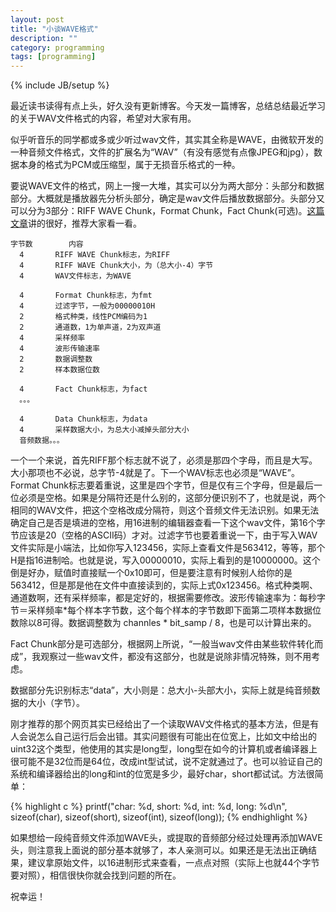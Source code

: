 ```yaml
---
layout: post
title: "小谈WAVE格式"
description: ""
category: programming
tags: [programming]
---
```

{% include JB/setup %}

最近读书读得有点上头，好久没有更新博客。今天发一篇博客，总结总结最近学习的关于WAV文件格式的内容，希望对大家有用。

似乎听音乐的同学都或多或少听过wav文件，其实其全称是WAVE，由微软开发的一种音频文件格式，文件的扩展名为“WAV”（有没有感觉有点像JPEG和jpg），数据本身的格式为PCM或压缩型，属于无损音乐格式的一种。

要说WAVE文件的格式，网上一搜一大堆，其实可以分为两大部分：头部分和数据部分。大概就是播放器先分析头部分，确定是wav文件后播放数据部分。头部分又可以分为3部分：RIFF WAVE Chunk，Format Chunk，Fact Chunk(可选)。[这篇文章](http://blog.csdn.net/xiahouzuoxin/article/details/7875406)讲的很好，推荐大家看一看。

    字节数        内容
      4       RIFF WAVE Chunk标志，为RIFF
      4       RIFF WAVE Chunk大小，为（总大小-4）字节
      4       WAV文件标志，为WAVE

      4       Format Chunk标志，为fmt
      4       过滤字节，一般为00000010H
      2       格式种类，线性PCM编码为1
      2       通道数，1为单声道，2为双声道
      4       采样频率
      4       波形传输速率
      2       数据调整数
      2       样本数据位数

      4       Fact Chunk标志，为fact
      。。。

      4       Data Chunk标志，为data
      4       采样数据大小，为总大小减掉头部分大小
      音频数据。。。

一个一个来说，首先RIFF那个标志就不说了，必须是那四个字母，而且是大写。大小那项也不必说，总字节-4就是了。下一个WAV标志也必须是“WAVE”。Format Chunk标志要着重说，这里是四个字节，但是仅有三个字母，但是最后一位必须是空格。如果是分隔符还是什么别的，这部分便识别不了，也就是说，两个相同的WAV文件，把这个空格改成分隔符，则这个音频文件无法识别。如果无法确定自己是否是填进的空格，用16进制的编辑器查看一下这个wav文件，第16个字节应该是20（空格的ASCII码）才对。过滤字节也要着重说一下，由于写入WAV文件实际是小端法，比如你写入123456，实际上查看文件是563412，等等，那个H是指16进制哈。也就是说，写入00000010，实际上看到的是10000000。这个倒是好办，赋值时直接赋一个0x10即可，但是要注意有时候别人给你的是563412，但是那是他在文件中直接读到的，实际上式0x123456。格式种类啊、通道数啊，还有采样频率，都是定好的，根据需要修改。波形传输速率为：每秒字节＝采样频率*每个样本字节数，这个每个样本的字节数即下面第二项样本数据位数除以8可得。数据调整数为 channles * bit_samp / 8，也是可以计算出来的。

Fact Chunk部分是可选部分，根据网上所说，“一般当wav文件由某些软件转化而成”，我观察过一些wav文件，都没有这部分，也就是说除非情况特殊，则不用考虑。

数据部分先识别标志“data”，大小则是：总大小-头部大小，实际上就是纯音频数据的大小（字节）。

刚才推荐的那个网页其实已经给出了一个读取WAV文件格式的基本方法，但是有人会说怎么自己运行后会出错。其实问题很有可能出在位宽上，比如文中给出的uint32这个类型，他使用的其实是long型，long型在如今的计算机或者编译器上很可能不是32位而是64位，改成int型试试，说不定就通过了。也可以验证自己的系统和编译器给出的long和int的位宽是多少，最好char，short都试试。方法很简单：

{% highlight c %}
printf("char: %d, short: %d, int: %d, long: %d\n",
		sizeof(char), sizeof(short), sizeof(int), sizeof(long));
{% endhighlight %}

如果想给一段纯音频文件添加WAVE头，或提取的音频部分经过处理再添加WAVE头，则注意我上面说的部分基本就够了，本人亲测可以。如果还是无法出正确结果，建议拿原始文件，以16进制形式来查看，一点点对照（实际上也就44个字节要对照），相信很快你就会找到问题的所在。

祝幸运！
